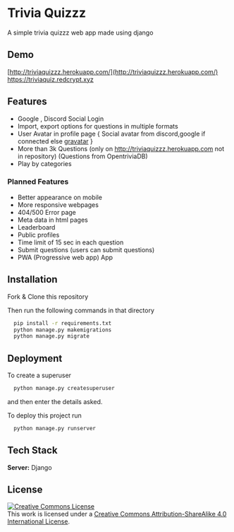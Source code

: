 
# Trivia Quizzz

A simple trivia quizzz web app made using django


## Demo

[http://triviaquizzz.herokuapp.com/](http://triviaquizzz.herokuapp.com/)
https://triviaquiz.redcrypt.xyz

  
## Features

- Google , Discord Social Login
- Import, export options for questions in multiple formats
- User Avatar in profile page { Social avatar from discord,google if connected else [gravatar](https://en.gravatar.com/) }
- More than 3k Questions (only on http://triviaquizzz.herokuapp.com not in repository) (Questions from OpentriviaDB)
- Play by categories

### Planned Features

- Better appearance on mobile
- More responsive webpages
- 404/500 Error page
- Meta data in html pages
- Leaderboard
- Public profiles
- Time limit of 15 sec in each question
- Submit questions (users can submit questions)
- PWA (Progressive web app) App 


    
## Installation

Fork & Clone this repository

Then run the following commands in that directory

```bash
  pip install -r requirements.txt
  python manage.py makemigrations
  python manage.py migrate

```
    
## Deployment
To create a superuser
```bash
  python manage.py createsuperuser
```
and then enter the details asked.



To deploy this project run

```bash
  python manage.py runserver
```

  
## Tech Stack


**Server:** Django

  
## License

[![Creative Commons License](https://i.creativecommons.org/l/by-sa/4.0/88x31.png)](http://creativecommons.org/licenses/by-sa/4.0/)  
This work is licensed under a [Creative Commons Attribution-ShareAlike 4.0 International License](http://creativecommons.org/licenses/by-sa/4.0/).
